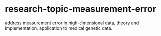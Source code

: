 # research-topic-measurement-error
address measurement error in high-dimensional data, theory and implementation;
application to medical genetic data.

